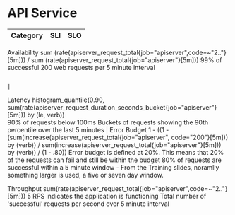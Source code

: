 # API Service

| Category     | SLI | SLO                                                                                                         |
|--------------|-----|-------------------------------------------------------------------------------------------------------------|
Availability
sum (rate(apiserver_request_total{job="apiserver",code=~"2.."}[5m])) / sum (rate(apiserver_request_total{job="apiserver"}[5m])) 
99% of successful 200 web requests per 5 minute interval   

                                                                                                    |
Latency
histogram_quantile(0.90, sum(rate(apiserver_request_duration_seconds_bucket{job="apiserver"}[5m])) by (le, verb))    
90% of requests below 100ms
Buckets of requests showing the 90th percentile over the last 5 minutes
                                                                             |
Error Budget
1 - ((1 - (sum(increase(apiserver_request_total{job="apiserver", code="200"}[5m])) by (verb)) /  sum(increase(apiserver_request_total{job="apiserver"}[5m])) by (verb)) / (1 - .80))
Error budget is defined at 20%. 
This means that 20% of the requests can fail and still be within the budget
80% of requests are successful within a 5 minute window - From the Training slides, noramlly something larger is used, a five or seven day window.


Throughput
sum(rate(apiserver_request_total{job="apiserver",code=~"2.."}[5m]))
5 RPS indicates the application is functioning
Total number of 'successful' requests per second over 5 minute interval
